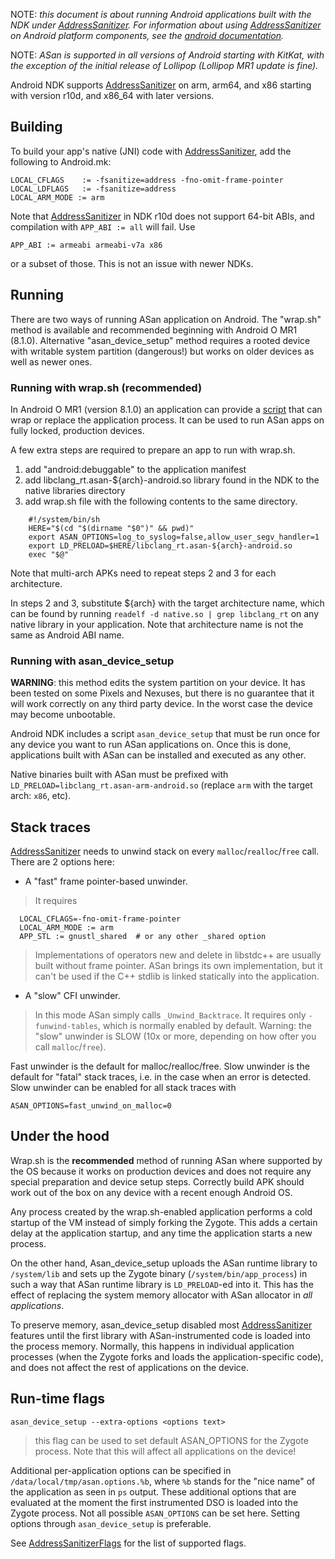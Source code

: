 NOTE: _this document is about running Android applications built with the NDK under [AddressSanitizer](AddressSanitizer). For information about using [AddressSanitizer](AddressSanitizer) on Android platform components, see the [android documentation](http://source.android.com/devices/tech/debug/asan.html)._

NOTE: _ASan is supported in all versions of Android starting with KitKat, with the exception of the initial release of Lollipop (Lollipop MR1 update is fine)._

Android NDK supports [AddressSanitizer](AddressSanitizer) on arm, arm64, and x86 starting with version r10d, and x86_64 with later versions.

## Building

To build your app's native (JNI) code with [AddressSanitizer](AddressSanitizer), add the following to Android.mk:

```
LOCAL_CFLAGS    := -fsanitize=address -fno-omit-frame-pointer
LOCAL_LDFLAGS   := -fsanitize=address
LOCAL_ARM_MODE := arm
```

Note that [AddressSanitizer](AddressSanitizer) in NDK r10d does not support 64-bit ABIs, and compilation with `APP_ABI := all` will fail. Use
```
APP_ABI := armeabi armeabi-v7a x86
```
or a subset of those. This is not an issue with newer NDKs.

## Running

There are two ways of running ASan application on Android. The "wrap.sh" method is available and recommended beginning with Android O MR1 (8.1.0). Alternative "asan_device_setup" method requires a rooted device with writable system partition (dangerous!) but works on older devices as well as newer ones.

### Running with wrap.sh (recommended)
In Android O MR1 (version 8.1.0) an application can provide a [script](https://developer.android.com/ndk/guides/wrap-script) that can wrap or replace the application process. It can be used to run ASan apps on fully locked, production devices.

A few extra steps are required to prepare an app to run with wrap.sh.

1. add "android:debuggable" to the application manifest
2. add libclang_rt.asan-${arch}-android.so library found in the NDK to the native libraries directory
3. add wrap.sh file with the following contents to the same directory.
~~~~
    #!/system/bin/sh
    HERE="$(cd "$(dirname "$0")" && pwd)"
    export ASAN_OPTIONS=log_to_syslog=false,allow_user_segv_handler=1
    export LD_PRELOAD=$HERE/libclang_rt.asan-${arch}-android.so
    exec "$@"
~~~~

Note that multi-arch APKs need to repeat steps 2 and 3 for each architecture.

In steps 2 and 3, substitute ${arch} with the target architecture name, which can be found by running `readelf -d native.so | grep libclang_rt` on any native library in your application. Note that architecture name is not the same as Android ABI name.

### Running with asan_device_setup
**WARNING**: this method edits the system partition on your device. It has been tested on some Pixels and Nexuses, but there is no guarantee that it will work correctly on any third party device. In the worst case the device may become unbootable.

Android NDK includes a script `asan_device_setup` that must be run once for any device you want to run ASan applications on. Once this is done, applications built with ASan can be installed and executed as any other.

Native binaries built with ASan must be prefixed with `LD_PRELOAD=libclang_rt.asan-arm-android.so` (replace `arm` with the target arch: `x86`, etc).


## Stack traces

[AddressSanitizer](AddressSanitizer) needs to unwind stack on every `malloc`/`realloc`/`free` call. There are 2 options here:

  * A "fast" frame pointer-based unwinder.
> It requires
```
  LOCAL_CFLAGS=-fno-omit-frame-pointer
  LOCAL_ARM_MODE := arm
  APP_STL := gnustl_shared  # or any other _shared option
```
> Implementations of operators new and delete in libstdc++ are usually built without frame pointer. ASan brings its own implementation, but it can't be used if the C++ stdlib is linked statically into the application.

  * A "slow" CFI unwinder.
> In this mode ASan simply calls `_Unwind_Backtrace`. It requires only `-funwind-tables`, which is normally enabled by default.
> Warning: the "slow" unwinder is SLOW (10x or more, depending on how ofter you call `malloc`/`free`).

Fast unwinder is the default for malloc/realloc/free. Slow unwinder is the default for "fatal" stack traces, i.e. in the case when an error is detected.
Slow unwinder can be enabled for all stack traces with
```
ASAN_OPTIONS=fast_unwind_on_malloc=0
```
## Under the hood

Wrap.sh is the **recommended** method of running ASan where supported by the OS because it works on production devices and does not require any special preparation and device setup steps. Correctly build APK should work out of the box on any device with a recent enough Android OS.

Any process created by the wrap.sh-enabled application performs a cold startup of the VM instead of simply forking the Zygote. This adds a certain delay at the application startup, and any time the application starts a new process.

On the other hand, Asan_device_setup uploads the ASan runtime library to `/system/lib`
and sets up the Zygote binary (`/system/bin/app_process`) in such a way that ASan runtime library is `LD_PRELOAD`-ed into it. This has the effect of replacing the system memory allocator with ASan allocator in *all applications*.

To preserve memory, asan_device_setup disabled most [AddressSanitizer](AddressSanitizer) features until the first library with ASan-instrumented code is loaded into the process memory. Normally, this happens in individual application processes (when the Zygote forks and loads the application-specific code), and does not affect the rest of applications on the device.

## Run-time flags

```
asan_device_setup --extra-options <options text>
```
> this flag can be used to set default ASAN\_OPTIONS for the Zygote process. Note that this will affect all applications on the device!

Additional per-application options can be specified in `/data/local/tmp/asan.options.%b`, where `%b` stands for the "nice name" of the application as seen in `ps` output. These additional options that are evaluated at the moment the first instrumented DSO is loaded into the Zygote process. Not all possible `ASAN_OPTIONS` can be set here. Setting options through `asan_device_setup` is preferable.

See [AddressSanitizerFlags](AddressSanitizerFlags) for the list of supported flags.